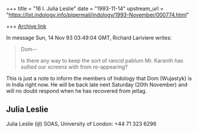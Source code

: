 +++
title = "16 I. Julia Leslie"
date = "1993-11-14"
upstream_url = "https://list.indology.info/pipermail/indology/1993-November/000774.html"

+++
[Archive link](https://list.indology.info/pipermail/indology/1993-November/000774.html)

In message Sun, 14 Nov 93 03:49:04 GMT,
  Richard Lariviere <rwl at emx.cc.utexas.edu>  writes:

> Dom--
>
> Is there any way to keep the sort of rancid pablum Mr. Karanth has sullied
> our screens with from re-appearing?

This is just a note to inform the members of Indology that Dom (Wujastyk) is
in India right now. He will be back late next Saturday (20th November) and
will no doubt respond when he has recovered from jetlag.

Julia Leslie
 -----
 Julia Leslie (ijl)        SOAS, University of London: +44 71 323 6296





